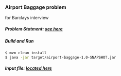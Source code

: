 ### Airport Baggage problem
for Barclays interview

##### Problem Statment: [see here](problem_statement.md)

##### Build and Run
```sh
$ mvn clean install
$ java -jar target/airport-baggage-1.0-SNAPSHOT.jar
```

##### Input file: [located here](src/main/resources/input.txt)
